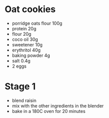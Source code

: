# Oat cookies
* porridge oats flour 100g
* protein 20g
* flour 20g
* coco oil 30g
* sweetener 10g
* erythritol 40g
* baking powder 4g
* salt 0.4g
* 2 eggs

# Stage 1

* blend raisin
* mix with the other ingredients in the blender
* bake in a 180C oven for 20 minutes
